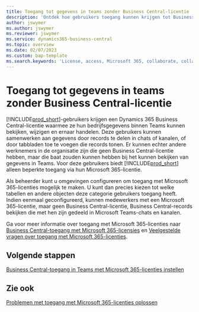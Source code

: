```yaml
---
title: Toegang tot gegevens in teams zonder Business Central-licentie
description: 'Ontdek hoe gebruikers toegang kunnen krijgen tot Business Central-gegevens in Microsoft Teams-chats en kanalen, met enkel een Microsoft 365-licentie, en zonder Business Central-licentie.'
author: jswymer
ms.author: jswymer
ms.reviewer: jswymer
ms.service: dynamics365-business-central
ms.topic: overview
ms.date: 02/07/2023
ms.custom: bap-template
ms.search.keywords: 'License, access, Microsoft 365, collaborate, collaboration, Teams, Microsoft Teams'
---
```


# <a name="access-data-in-teams-without-business-central-license" />Toegang tot gegevens in teams zonder Business Central-licentie

[!INCLUDE[prod_short](includes/prod_short.md)]-gebruikers krijgen een Dynamics 365 Business Central-licentie waarmee ze hun bedrijfsgegevens binnen Teams kunnen bekijken, wijzigen en ernaar handelen. Deze gebruikers kunnen samenwerken aan gegevens door records te delen in chats of kanalen, of door tabbladen toe te voegen die records tonen. Er kunnen echter andere werknemers in de organisatie zijn die geen Business Central-licentie hebben, maar die baat zouden kunnen hebben bij het kunnen bekijken van gegevens in Teams. Voor deze gebruikers biedt [!INCLUDE[prod_short](includes/prod_short.md)] alleen beperkte toegang via hun Microsoft 365-licentie.  

Als beheerder kunt u omgevingen configureren om toegang met Microsoft 365-licenties mogelijk te maken. U kunt dan precies kiezen tot welke tabellen en andere objecten deze categorie gebruikers toegang heeft. Indien eenmaal geconfigureerd, kunnen medewerkers met een Microsoft 365-licentie, maar geen Business Central-licentie, Business Central-records bekijken die met hen zijn gedeeld in Microsoft Teams-chats en kanalen.

Ga voor meer informatie over toegang met Microsoft 365-licenties naar [Business Central-toegang met Microsoft 365-licensies](admin-access-with-m365-license.md) en [Veelgestelde vragen over toegang met Microsoft 365-licenties](admin-access-with-m365-license-faq.md).

## <a name="next-steps" />Volgende stappen

[Business Central-toegang in Teams met Microsoft 365-licenties instellen](admin-access-with-m365-license-setup.md)  

## <a name="see-also" />Zie ook

[Problemen met toegang met Microsoft 365-licenties oplossen](admin-access-with-m365-license-troubleshooting.md)  
